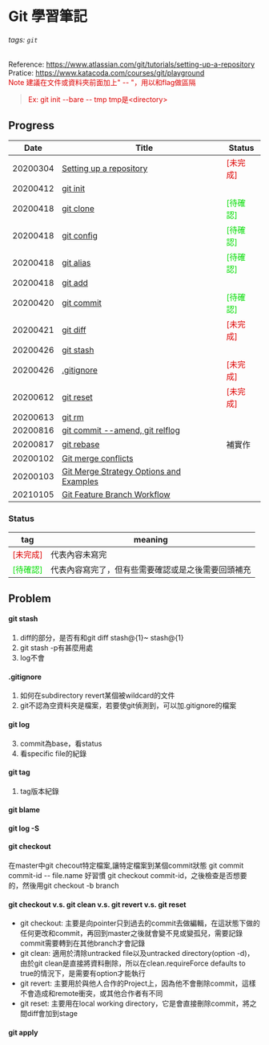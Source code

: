 # Git 學習筆記
###### tags: `git`
Reference: https://www.atlassian.com/git/tutorials/setting-up-a-repository  
Pratice: https://www.katacoda.com/courses/git/playground  
<font color="#dd0000">Note
建議在文件或資料夾前面加上" -- "，用以和flag做區隔
> Ex: git init --bare -- tmp
> tmp是&lt;directory&gt;</font><br />

## Progress
Date |　Title| Status
--- | --- |---
20200304|[Setting up a repository](/BBuUT_yeRoOBd5ow0vTVKQ)|<font color="#dd0000">[未完成]</font><br />
20200412|[git init](/2w-fSCdUTCabcknYVkxUCw)
20200418|[git clone](/ZcxsJHRbSwaHWV8Bp1e6XQ) | <font color="#00dd00">[待確認]</font><br />
20200418|[git config](/nU-8x3JsSU6xGocBBiy8sw) | <font color="#00dd00">[待確認]</font><br />
20200418|[git alias](/Hcoiky9-SnGB5PQlfNX3Ng)|<font color="#00dd00">[待確認]</font><br />
20200418|[git add](/S6mMWXILRx6IpSvq4npA3w)
20200420|[git commit](/7zFjIoDGQUm6ilfCMrlHMA)|<font color="#00dd00">[待確認]</font><br />
20200421|[git diff](/ZmoOuyutTb2xoapxzVFmDg)|<font color="#dd0000">[未完成]</font><br />
20200426|[git stash](/KLpD4skuSiyJQIDjB4b3jw)
20200426|[.gitignore](/ypHVT4jsQFimO6c3kSp4MA)|<font color="#dd0000">[未完成]</font><br />
20200612|[git reset](/0_EfpMB0TvSHVbEcvfs-eQ#)|<font color="#dd0000">[未完成]</font><br />
20200613|[git rm](/RD3P5d1gQSqZx5eJqaTpJA)
20200816|[git commit --amend, git relflog](/jcD0H3klRyyqLrlx8DB1YQ)
20200817|[git rebase](/8mXYjFAMQqmvNS3RBZkY-g)|補實作
20200102|[Git merge conflicts](/letBZ7xFRrCmkQVJYQt6RQ?both)|
20200103|[Git Merge Strategy Options and Examples](/zSPLBikuQIetkXOMmh_3DA?view)|
20210105|[Git Feature Branch Workflow](/fDS4Y0SqSD-XZipEz0VSQw#)|

### Status
tag | meaning
-- | ---
<font color="#dd0000">[未完成]</font><br /> | 代表內容未寫完
<font color="#00dd00">[待確認]</font><br /> |代表內容寫完了，但有些需要確認或是之後需要回頭補充

## Problem
#### git stash
1. diff的部分，是否有和git diff stash@{1}~ stash@{1}
2. git stash -p有甚麼用處
3. log不會
#### .gitignore
1. 如何在subdirectory revert某個被wildcard的文件
2. git不認為空資料夾是檔案，若要使git偵測到，可以加.gitignore的檔案
#### git log
3. commit為base，看status
4. 看specific file的紀錄
#### git tag
1. tag版本紀錄
#### git blame
#### git log -S
#### git checkout
在master中git checout特定檔案,讓特定檔案到某個commit狀態
git commit commit-id -- file.name
好習慣
git checkout commit-id，之後檢查是否想要的，然後用git checkout -b branch
#### git checkout v.s. git clean v.s. git revert v.s. git reset
* git checkout: 主要是向pointer只到過去的commit去做編輯，在這狀態下做的任何更改和commit，再回到master之後就會變不見或變孤兒，需要記錄commit需要轉到在其他branch才會記錄
* git clean: 適用於清除untracked file以及untracked directory(option -d)，由於git clean是直接將資料刪除，所以在clean.requireForce defaults to true的情況下，是需要有option才能執行
* git revert: 主要用於與他人合作的Project上，因為他不會刪除commit，這樣不會造成和remote衝突，或其他合作者有不同
* git reset: 主要用在local working directory，它是會直接刪除commit，將之間diff會加到stage
#### git apply


